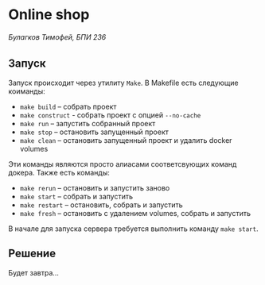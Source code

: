 # Online shop
###### Булагков Тимофей, БПИ 236

## Запуск

Запуск происходит через утилиту `Make`. В Makefile есть следующие коиманды:

- `make build` – собрать проект
- `make construct` - собрать проект с опцией `--no-cache`
- `make run` – запустить собранный проект
- `make stop` – остановить запущенный проект
- `make clean` – остановить запущенный проект и удалить docker volumes

Эти команды являются просто алиасами соответсвующих команд докера. Также есть команды:

- `make rerun` – остановить и запустить заново
- `make start` – собрать и запустить
- `make restart` – остановить, собрать и запустить
- `make fresh` – остановить с удалением volumes, собрать и запустить

В начале для запуска сервера требуется выполнить команду `make start`.

## Решение

Будет завтра...